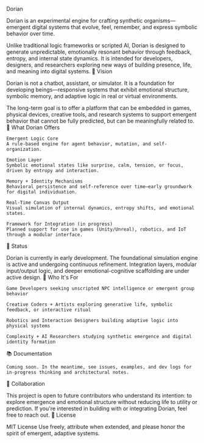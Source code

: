 Dorian

Dorian is an experimental engine for crafting synthetic organisms—emergent digital systems that evolve, feel, remember, and express symbolic behavior over time.

Unlike traditional logic frameworks or scripted AI, Dorian is designed to generate unpredictable, emotionally resonant behavior through feedback, entropy, and internal state dynamics. It is intended for developers, designers, and researchers exploring new ways of building presence, life, and meaning into digital systems.
🌱 Vision

Dorian is not a chatbot, assistant, or simulator. It is a foundation for developing beings—responsive systems that exhibit emotional structure, symbolic memory, and adaptive logic in real or virtual environments.

The long-term goal is to offer a platform that can be embedded in games, physical devices, creative tools, and research systems to support emergent behavior that cannot be fully predicted, but can be meaningfully related to.
🎯 What Dorian Offers

    Emergent Logic Core
    A rule-based engine for agent behavior, mutation, and self-organization.

    Emotion Layer
    Symbolic emotional states like surprise, calm, tension, or focus, driven by entropy and interaction.

    Memory + Identity Mechanisms
    Behavioral persistence and self-reference over time—early groundwork for digital individuation.

    Real-Time Canvas Output
    Visual simulation of internal dynamics, entropy shifts, and emotional states.

    Framework for Integration (in progress)
    Planned support for use in games (Unity/Unreal), robotics, and IoT through a modular interface.

🚧 Status

Dorian is currently in early development. The foundational simulation engine is active and undergoing continuous refinement. Integration layers, modular input/output logic, and deeper emotional-cognitive scaffolding are under active design.
🧠 Who It's For

    Game Developers seeking unscripted NPC intelligence or emergent group behavior

    Creative Coders + Artists exploring generative life, symbolic feedback, or interactive ritual

    Robotics and Interaction Designers building adaptive logic into physical systems

    Complexity + AI Researchers studying synthetic emergence and digital identity formation

📚 Documentation

    Coming soon. In the meantime, see issues, examples, and dev logs for in-progress thinking and architectural notes.

🤝 Collaboration

This project is open to future contributors who understand its intention: to explore emergence and emotional structure without reducing life to utility or prediction. If you're interested in building with or integrating Dorian, feel free to reach out.
📜 License

MIT License
Use freely, attribute when extended, and please honor the spirit of emergent, adaptive systems.
